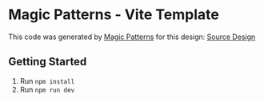 # Magic Patterns - Vite Template

This code was generated by [Magic Patterns](https://magicpatterns.com) for this design: [Source Design](https://www.magicpatterns.com/c/o29bfnjzzc3ew8d7cktrsx)

## Getting Started

1. Run `npm install`
2. Run `npm run dev`
